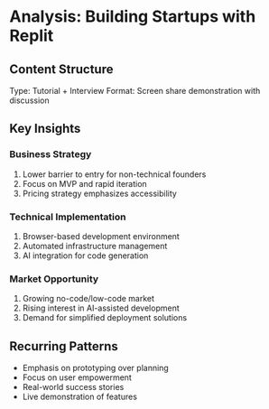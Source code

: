 # Analysis: Building Startups with Replit

## Content Structure
Type: Tutorial + Interview
Format: Screen share demonstration with discussion

## Key Insights

### Business Strategy
1. Lower barrier to entry for non-technical founders
2. Focus on MVP and rapid iteration
3. Pricing strategy emphasizes accessibility

### Technical Implementation
1. Browser-based development environment
2. Automated infrastructure management
3. AI integration for code generation

### Market Opportunity
1. Growing no-code/low-code market
2. Rising interest in AI-assisted development
3. Demand for simplified deployment solutions

## Recurring Patterns
- Emphasis on prototyping over planning
- Focus on user empowerment
- Real-world success stories
- Live demonstration of features